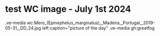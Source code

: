 # test WC image - July 1st 2024
.ve-media wc:Mero_(Epinephelus_marginatus),_Madeira,_Portugal,_2019-05-31,_DD_24.jpg left caption="picture of the day"
.ve-media gh:greatfog